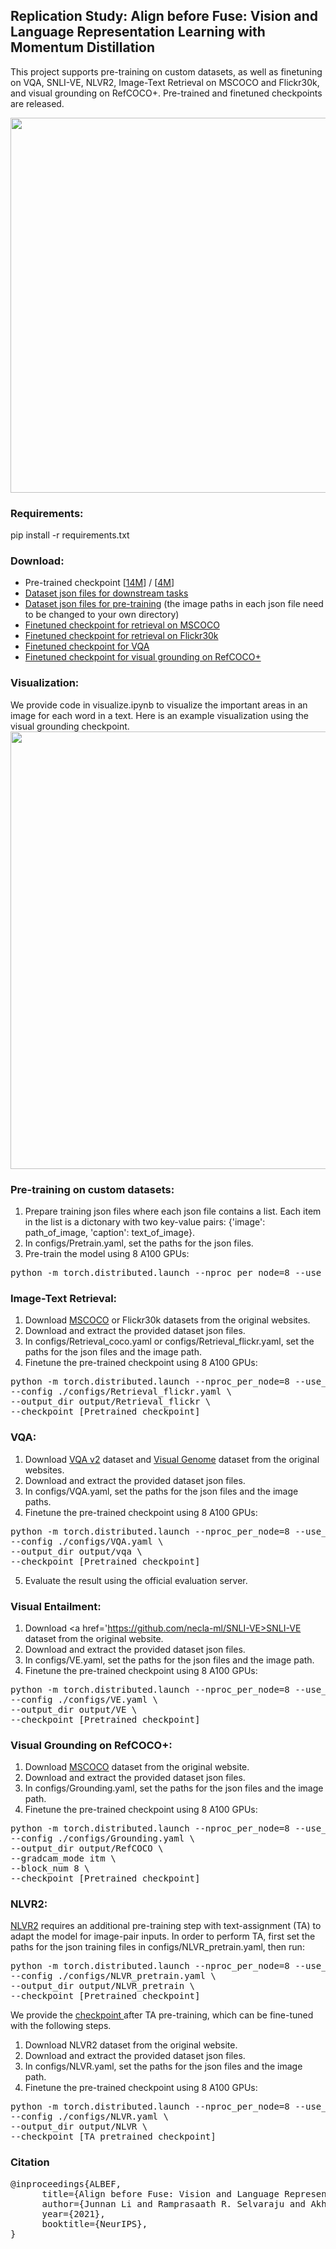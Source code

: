 ## Replication Study: Align before Fuse: Vision and Language Representation Learning with Momentum Distillation

This project supports pre-training on custom datasets, as well as finetuning on VQA, SNLI-VE, NLVR2, Image-Text Retrieval on MSCOCO and Flickr30k,
and visual grounding on RefCOCO+. Pre-trained and finetuned checkpoints are released.

<img src="img.png" width="600">

### Requirements:
pip install -r requirements.txt

### Download:
* Pre-trained checkpoint [[14M](https://storage.googleapis.com/sfr-pcl-data-research/ALBEF/ALBEF.pth)] / [[4M](https://storage.googleapis.com/sfr-pcl-data-research/ALBEF/ALBEF_4M.pth)]
* <a href="https://storage.googleapis.com/sfr-pcl-data-research/ALBEF/data.tar.gz"> Dataset json files for downstream tasks</a>
* <a href="https://storage.googleapis.com/sfr-pcl-data-research/ALBEF/json_pretrain.zip"> Dataset json files for pre-training</a> (the image paths in each json file need to be changed to your own directory)
* <a href="https://storage.googleapis.com/sfr-pcl-data-research/ALBEF/mscoco.pth"> Finetuned checkpoint for retrieval on MSCOCO </a>
* <a href="https://storage.googleapis.com/sfr-pcl-data-research/ALBEF/flickr30k.pth"> Finetuned checkpoint for retrieval on Flickr30k </a>
* <a href="https://storage.googleapis.com/sfr-pcl-data-research/ALBEF/vqa.pth"> Finetuned checkpoint for VQA </a>
* <a href="https://storage.googleapis.com/sfr-pcl-data-research/ALBEF/refcoco.pth"> Finetuned checkpoint for visual grounding on RefCOCO+ </a>

### Visualization:
We provide code in visualize.ipynb to visualize the important areas in an image for each word in a text. 
Here is an example visualization using the visual grounding checkpoint.
<img src="examples/visualization.png" width="700">

### Pre-training on custom datasets:
1. Prepare training json files where each json file contains a list. Each item in the list is a dictonary with two key-value pairs: {'image': path_of_image, 'caption': text_of_image}. 
2. In configs/Pretrain.yaml, set the paths for the json files.
3. Pre-train the model using 8 A100 GPUs:
<pre>python -m torch.distributed.launch --nproc_per_node=8 --use_env Pretrain.py --config ./configs/Pretrain.yaml --output_dir output/Pretrain </pre> 

### Image-Text Retrieval:

1. Download <a href='https://cocodataset.org/#download'>MSCOCO</a> or Flickr30k datasets from the original websites.
2. Download and extract the provided dataset json files.
3. In configs/Retrieval_coco.yaml or configs/Retrieval_flickr.yaml, set the paths for the json files and the image path.
4. Finetune the pre-trained checkpoint using 8 A100 GPUs:
<pre>python -m torch.distributed.launch --nproc_per_node=8 --use_env Retrieval.py \
--config ./configs/Retrieval_flickr.yaml \
--output_dir output/Retrieval_flickr \
--checkpoint [Pretrained checkpoint]</pre> 

### VQA:
1. Download <a href='https://visualqa.org/download.html'>VQA v2</a> dataset and <a href='https://homes.cs.washington.edu/~ranjay/visualgenome/api.html'>Visual Genome</a> dataset from the original websites.
2. Download and extract the provided dataset json files.
3. In configs/VQA.yaml, set the paths for the json files and the image paths.
4. Finetune the pre-trained checkpoint using 8 A100 GPUs:
<pre>python -m torch.distributed.launch --nproc_per_node=8 --use_env VQA.py \
--config ./configs/VQA.yaml \
--output_dir output/vqa \
--checkpoint [Pretrained checkpoint]</pre> 
5. Evaluate the result using the official evaluation server.

### Visual Entailment:
1. Download <a href='https://github.com/necla-ml/SNLI-VE>SNLI-VE</a> dataset from the original website.
2. Download and extract the provided dataset json files.
3. In configs/VE.yaml, set the paths for the json files and the image path.
4. Finetune the pre-trained checkpoint using 8 A100 GPUs:
<pre>python -m torch.distributed.launch --nproc_per_node=8 --use_env VE.py \
--config ./configs/VE.yaml \
--output_dir output/VE \
--checkpoint [Pretrained checkpoint]</pre> 

### Visual Grounding on RefCOCO+:
1. Download <a href='https://cocodataset.org/#download'>MSCOCO</a> dataset from the original website.
2. Download and extract the provided dataset json files.
3. In configs/Grounding.yaml, set the paths for the json files and the image path.
4. Finetune the pre-trained checkpoint using 8 A100 GPUs:
<pre>python -m torch.distributed.launch --nproc_per_node=8 --use_env Grounding.py \
--config ./configs/Grounding.yaml \
--output_dir output/RefCOCO \
--gradcam_mode itm \ 
--block_num 8 \
--checkpoint [Pretrained checkpoint]</pre> 

### NLVR2:
<a href='https://huggingface.co/datasets/TIGER-Lab/NLVR2'>NLVR2</a> requires an additional pre-training step with text-assignment (TA) to adapt the model for image-pair inputs. In order to perform TA, first set the paths for the json training files in configs/NLVR_pretrain.yaml, then run:
<pre>python -m torch.distributed.launch --nproc_per_node=8 --use_env Pretrain_nlvr.py \
--config ./configs/NLVR_pretrain.yaml \
--output_dir output/NLVR_pretrain \
--checkpoint [Pretrained checkpoint]</pre> 

We provide the <a href="https://storage.googleapis.com/sfr-pcl-data-research/ALBEF/pretrain_model_nlvr.pth"> checkpoint </a> after TA pre-training, which can be fine-tuned with the following steps.
1. Download NLVR2 dataset from the original website.
2. Download and extract the provided dataset json files.
3. In configs/NLVR.yaml, set the paths for the json files and the image path.
4. Finetune the pre-trained checkpoint using 8 A100 GPUs:
<pre>python -m torch.distributed.launch --nproc_per_node=8 --use_env NLVR.py \
--config ./configs/NLVR.yaml \
--output_dir output/NLVR \
--checkpoint [TA pretrained checkpoint]</pre> 

### Citation
<pre>@inproceedings{ALBEF,
      title={Align before Fuse: Vision and Language Representation Learning with Momentum Distillation}, 
      author={Junnan Li and Ramprasaath R. Selvaraju and Akhilesh Deepak Gotmare and Shafiq Joty and Caiming Xiong and Steven Hoi},
      year={2021},
      booktitle={NeurIPS},
}</pre>
